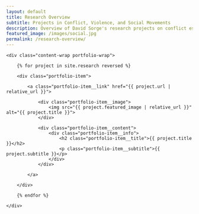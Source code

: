 ```yaml
---
layout: default
title: Research Overview
subtitle: Projects in Conflict, Violence, and Social Movements
description: Overview of David Sorge's research projects on conflict escalation, de-escalation, and violence in South Asia.
featured_image: /images/social.jpg
permalink: /research-overview/
---
```


<section class="portfolio">

	<div class="content-wrap portfolio-wrap">

		{% for project in site.research reversed %}

		<div class="portfolio-item">

			<a class="portfolio-item__link" href="{{ project.url | relative_url }}">

				<div class="portfolio-item__image">
					<img src="{{ project.featured_image | relative_url }}" alt="{{ project.title }}">
				</div>

				<div class="portfolio-item__content">
					<div class="portfolio-item__info">
						<h2 class="portfolio-item__title">{{ project.title }}</h2>
						<p class="portfolio-item__subtitle">{{ project.subtitle }}</p>
					</div>
				</div>

			</a>

		</div>

		{% endfor %}

	</div>

</section>